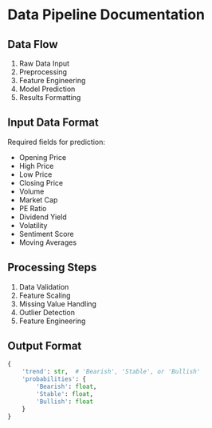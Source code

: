 # Data Pipeline Documentation

## Data Flow
1. Raw Data Input
2. Preprocessing
3. Feature Engineering
4. Model Prediction
5. Results Formatting

## Input Data Format
Required fields for prediction:
- Opening Price
- High Price
- Low Price
- Closing Price
- Volume
- Market Cap
- PE Ratio
- Dividend Yield
- Volatility
- Sentiment Score
- Moving Averages

## Processing Steps
1. Data Validation
2. Feature Scaling
3. Missing Value Handling
4. Outlier Detection
5. Feature Engineering

## Output Format
```python
{
    'trend': str,  # 'Bearish', 'Stable', or 'Bullish'
    'probabilities': {
        'Bearish': float,
        'Stable': float,
        'Bullish': float
    }
}
```
